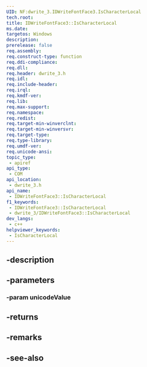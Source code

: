 ```yaml
---
UID: NF:dwrite_3.IDWriteFontFace3.IsCharacterLocal
tech.root: 
title: IDWriteFontFace3::IsCharacterLocal
ms.date: 
targetos: Windows
description: 
prerelease: false
req.assembly: 
req.construct-type: function
req.ddi-compliance: 
req.dll: 
req.header: dwrite_3.h
req.idl: 
req.include-header: 
req.irql: 
req.kmdf-ver: 
req.lib: 
req.max-support: 
req.namespace: 
req.redist: 
req.target-min-winverclnt: 
req.target-min-winversvr: 
req.target-type: 
req.type-library: 
req.umdf-ver: 
req.unicode-ansi: 
topic_type:
 - apiref
api_type:
 - COM
api_location:
 - dwrite_3.h
api_name:
 - IDWriteFontFace3::IsCharacterLocal
f1_keywords:
 - IDWriteFontFace3::IsCharacterLocal
 - dwrite_3/IDWriteFontFace3::IsCharacterLocal
dev_langs:
 - c++
helpviewer_keywords:
 - IsCharacterLocal
---
```


## -description

## -parameters

### -param unicodeValue

## -returns

## -remarks

## -see-also

